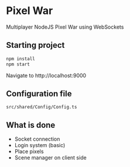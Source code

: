 # Pixel War
Multiplayer NodeJS Pixel War using WebSockets

## Starting project
```jsx
npm install
npm start
```

Navigate to http://localhost:9000

## Configuration file
```
src/shared/Config/Config.ts
```

## What is done
* Socket connection
* Login system (basic)
* Place pixels
* Scene manager on client side
